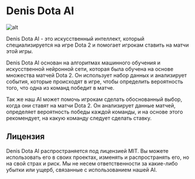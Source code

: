 # Denis Dota AI
![alt](https://cdn.cloudflare.steamstatic.com/apps/dota2/images/dota2_social.jpg)

Denis Dota AI - это искусственный интеллект, который специализируется на игре Dota 2 и помогает игрокам ставить на матчи этой игры.

Denis Dota AI основан на алгоритмах машинного обучения и искусственной нейронной сети, которая была обучена на основе множества матчей Dota 2. Он использует набор данных и анализирует события, которые происходят в игре, чтобы определить вероятность того, что одна из команд победит в матче.

Так же наш AI может помочь игрокам сделать обоснованный выбор, когда они ставят на матчи Dota 2. Он анализирует данные матчей, определяет вероятность победы каждой команды, и на основе этого рекомендует, на какую команду следует сделать ставку.

## Лицензия
Denis Dota AI распространяется под лицензией MIT. Вы можете использовать его в своих проектах, изменять и распространять его, но на свой страх и риск. Мы не несем ответственности за какие-либо убытки или ущерб, связанные с использованием нашей AI.